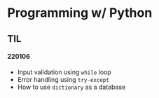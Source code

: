 # Programming w/ Python

## TIL

#### 220106

- Input validation using `while` loop
- Error handling using `try-except`
- How to use `dictionary` as a database
